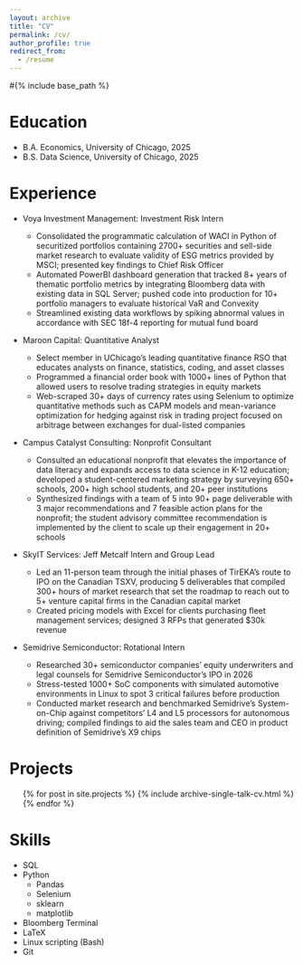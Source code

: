 ```yaml
---
layout: archive
title: "CV"
permalink: /cv/
author_profile: true
redirect_from:
  - /resume
---
```


#{% include base_path %}

Education
======
* B.A. Economics, University of Chicago, 2025
* B.S. Data Science, University of Chicago, 2025

Experience
======
* Voya Investment Management: Investment Risk Intern
  *	Consolidated the programmatic calculation of WACI in Python of securitized portfolios containing 2700+ securities and sell-side market research to evaluate validity of ESG metrics provided by MSCI; presented key findings to Chief Risk Officer
  *	Automated PowerBI dashboard generation that tracked 8+ years of thematic portfolio metrics by integrating Bloomberg data with existing data in SQL Server; pushed code into production for 10+ portfolio managers to evaluate historical VaR and Convexity
  *	Streamlined existing data workflows by spiking abnormal values in accordance with SEC 18f-4 reporting for mutual fund board
 
* Maroon Capital: Quantitative Analyst
  *	Select member in UChicago’s leading quantitative finance RSO that educates analysts on finance, statistics, coding, and asset classes
  *	Programmed a financial order book with 1000+ lines of Python that allowed users to resolve trading strategies in equity markets
  *	Web-scraped 30+ days of currency rates using Selenium to optimize quantitative methods such as CAPM models and mean-variance optimization for hedging against risk in trading project focused on arbitrage between exchanges for dual-listed companies

* Campus Catalyst Consulting: Nonprofit Consultant
  *	Consulted an educational nonprofit that elevates the importance of data literacy and expands access to data science in K-12 education; developed a student-centered marketing strategy by surveying 650+ schools, 200+ high school students, and 20+ peer institutions
  *	Synthesized findings with a team of 5 into 90+ page deliverable with 3 major recommendations and 7 feasible action plans for the nonprofit; the student advisory committee recommendation is implemented by the client to scale up their engagement in 20+ schools

* SkyIT Services: Jeff Metcalf Intern and Group Lead
  *	Led an 11-person team through the initial phases of TirEKA’s route to IPO on the Canadian TSXV, producing 5 deliverables that compiled 300+ hours of market research that set the roadmap to reach out to 5+ venture capital firms in the Canadian capital market 
  *	Created pricing models with Excel for clients purchasing fleet management services; designed 3 RFPs that generated $30k revenue
 
* Semidrive Semiconductor: Rotational Intern
  *	Researched 30+ semiconductor companies’ equity underwriters and legal counsels for Semidrive Semiconductor’s IPO in 2026
  *	Stress-tested 1000+ SoC components with simulated automotive environments in Linux to spot 3 critical failures before production
  *	Conducted market research and benchmarked Semidrive’s System-on-Chip against competitors’ L4 and L5 processors for autonomous driving; compiled findings to aid the sales team and CEO in product definition of Semidrive’s X9 chips

Projects
======
  <ul>{% for post in site.projects %}
    {% include archive-single-talk-cv.html %}
  {% endfor %}</ul>


Skills
======
* SQL
* Python
  * Pandas
  * Selenium
  * sklearn
  * matplotlib
* Bloomberg Terminal
* LaTeX
* Linux scripting (Bash)
* Git


  
